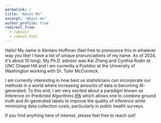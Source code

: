 ```yaml
---
permalink: /
title: "About Me"
excerpt: "About me"
author_profile: true
redirect_from: 
  - /about/
  - /about.html
---
```

Hello! My name is Kentaro Hoffman (feel free to pronounce this in whatever way you like! I have a list of unique pronunciations of my name. As of 2024, it's about 10 long). My Ph.D. advisor was Kai Zhang and Cynthia Rudin at UNC Chapel Hill and I am currently a Postdoc at the University of Washington working with Dr. Tyler McCormick. 

I am currently interesting in how best us statisticians can incorporate our methods in a world where increasing amounts of data is becoming AI-generated. To this end, I am very excited about a paradigm known as Inference on Predicted Algorithms [IPA](https://github.com/awanafiaz/IPD) which allows one to combine ground truth and AI-generated labels to improve the quality of inference while minimizing data collection costs, particularly in public health surveys.

If you find anything here of interest, please feel free to reach out! 

